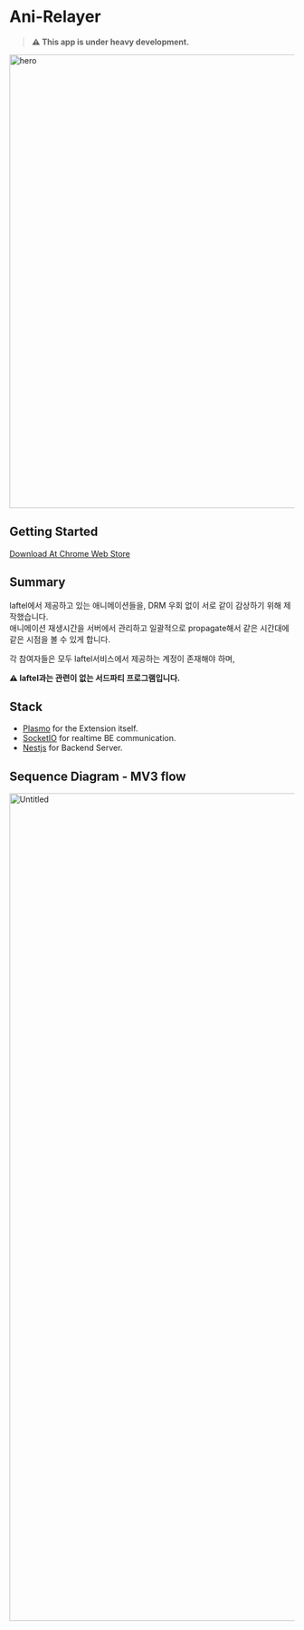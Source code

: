 # Ani-Relayer

> **⚠️ This app is under heavy development.**

<img width="1280" height="800" alt="hero" src="https://github.com/user-attachments/assets/f1b5de22-3036-4220-841a-a4512dcecc9b" />

## Getting Started
[Download At Chrome Web Store](https://chromewebstore.google.com/detail/ghmmhbenboneanchpohomkbpiechghkn?utm_source=item-share-cb)

## Summary
laftel에서 제공하고 있는 애니메이션들을, DRM 우회 없이 서로 같이 감상하기 위해 제작했습니다. \
애니메이션 재생시간을 서버에서 관리하고 일괄적으로 propagate해서 같은 시간대에 같은 시점을 볼 수 있게 합니다.

각 참여자들은 모두 laftel서비스에서 제공하는 계정이 존재해야 하며,

**⚠️ laftel과는 관련이 없는 서드파티 프로그램입니다.**

## Stack

- [Plasmo](https://www.plasmo.com/) for the Extension itself.
- [SocketIO](https://socket.io/) for realtime BE communication.
- [Nestjs](https://nestjs.com/) for Backend Server.

## Sequence Diagram - MV3 flow

<img width="862" height="1460" alt="Untitled" src="https://github.com/user-attachments/assets/c2357379-01b9-495b-9bae-18960f9ab804" />
